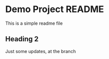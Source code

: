 # Demo Project README

This is a simple readme file

## Heading 2

Just some updates, at the branch
